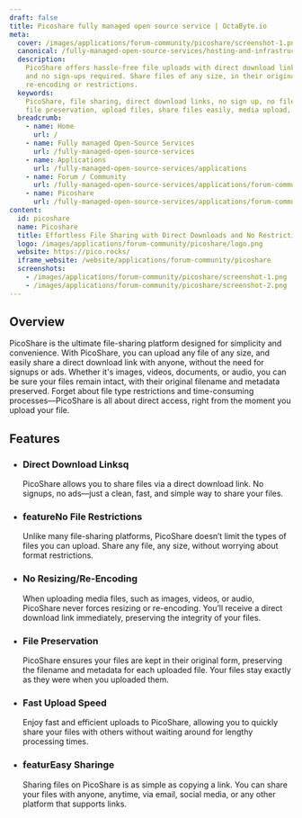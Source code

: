 ```yaml
---
draft: false
title: Picoshare fully managed open source service | OctaByte.io
meta:
  cover: /images/applications/forum-community/picoshare/screenshot-1.png
  canonical: /fully-managed-open-source-services/hosting-and-infrastructure/storage/picoshare
  description:
    PicoShare offers hassle-free file uploads with direct download links
    and no sign-ups required. Share files of any size, in their original form, without
    re-encoding or restrictions.
  keywords:
    PicoShare, file sharing, direct download links, no sign up, no file restrictions,
    file preservation, upload files, share files easily, media upload, free file sharing
  breadcrumb:
    - name: Home
      url: /
    - name: Fully managed Open-Source Services
      url: /fully-managed-open-source-services
    - name: Applications
      url: /fully-managed-open-source-services/applications
    - name: Forum / Community
      url: /fully-managed-open-source-services/applications/forum-community
    - name: Picoshare
      url: /fully-managed-open-source-services/applications/forum-community/picoshare
content:
  id: picoshare
  name: Picoshare
  title: Effortless File Sharing with Direct Downloads and No Restrictions
  logo: /images/applications/forum-community/picoshare/logo.png
  website: https://pico.rocks/
  iframe_website: /website/applications/forum-community/picoshare
  screenshots:
    - /images/applications/forum-community/picoshare/screenshot-1.png
    - /images/applications/forum-community/picoshare/screenshot-2.png
---
```


## Overview

PicoShare is the ultimate file-sharing platform designed for simplicity and convenience. With PicoShare, you can upload any file of any size, and easily share a direct download link with anyone, without the need for signups or ads. Whether it's images, videos, documents, or audio, you can be sure your files remain intact, with their original filename and metadata preserved. Forget about file type restrictions and time-consuming processes—PicoShare is all about direct access, right from the moment you upload your file.

## Features

- ### Direct Download Linksq

  PicoShare allows you to share files via a direct download link. No signups, no ads—just a clean, fast, and simple way to share your files.

- ### featureNo File Restrictions

  Unlike many file-sharing platforms, PicoShare doesn’t limit the types of files you can upload. Share any file, any size, without worrying about format restrictions.

- ### No Resizing/Re-Encoding

  When uploading media files, such as images, videos, or audio, PicoShare never forces resizing or re-encoding. You’ll receive a direct download link immediately, preserving the integrity of your files.

- ### File Preservation

  PicoShare ensures your files are kept in their original form, preserving the filename and metadata for each uploaded file. Your files stay exactly as they were when you uploaded them.

- ### Fast Upload Speed

  Enjoy fast and efficient uploads to PicoShare, allowing you to quickly share your files with others without waiting around for lengthy processing times.

- ### featurEasy Sharinge

  Sharing files on PicoShare is as simple as copying a link. You can share your files with anyone, anytime, via email, social media, or any other platform that supports links.
